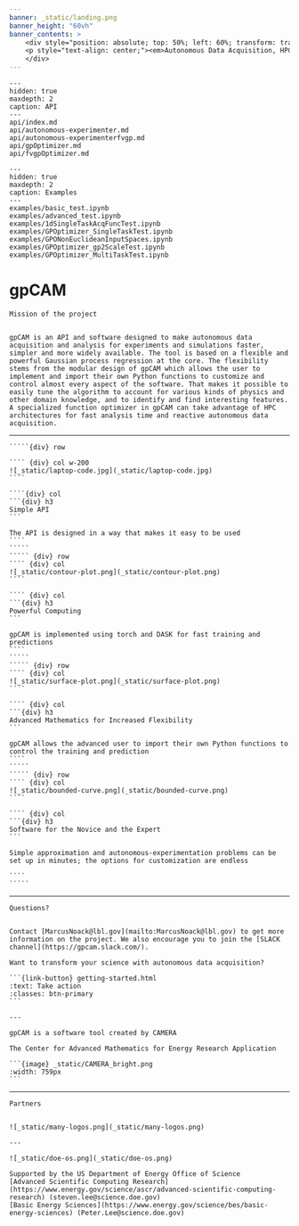 ```yaml
---
banner: _static/landing.png
banner_height: "60vh"
banner_contents: >
    <div style="position: absolute; top: 50%; left: 60%; transform: translate(-50%, -50%); color: white;"><p style="text-align: center;"><em id="landing-title" style="font-size: 48pt; color: #96e6b3; font-family: \'Merriweather\', serif; font-weight: 900; font-style: italic;">gpCAM</em></p>
    <p style="text-align: center;"><em>Autonomous Data Acquisition, HPC Uncertainty Quantification and Constrained Function Optimization</em></p>
    </div>
---
```


```{toctree}
---
hidden: true
maxdepth: 2
caption: API
---
api/index.md
api/autonomous-experimenter.md
api/autonomous-experimenterfvgp.md
api/gpOptimizer.md
api/fvgpOptimizer.md
```


```{toctree}
---
hidden: true
maxdepth: 2
caption: Examples
---
examples/basic_test.ipynb
examples/advanced_test.ipynb
examples/1dSingleTaskAcqFuncTest.ipynb
examples/GPOptimizer_SingleTaskTest.ipynb
examples/GPONonEuclideanInputSpaces.ipynb
examples/GPOptimizer_gp2ScaleTest.ipynb
examples/GPOptimizer_MultiTaskTest.ipynb
```


# gpCAM

```{div} centered-heading
Mission of the project
```

```{div} text-center

gpCAM is an API and software designed to make autonomous data acquisition and analysis for experiments and simulations faster, simpler and more widely available. The tool is based on a flexible and powerful Gaussian process regression at the core. The flexibility stems from the modular design of gpCAM which allows the user to implement and import their own Python functions to customize and control almost every aspect of the software. That makes it possible to easily tune the algorithm to account for various kinds of physics and other domain knowledge, and to identify and find interesting features. A specialized function optimizer in gpCAM can take advantage of HPC architectures for fast analysis time and reactive autonomous data acquisition.   
```

---

``````{div} container card-box
`````{div} row

```` {div} col w-200
![_static/laptop-code.jpg](_static/laptop-code.jpg)
````

````{div} col
```{div} h3
Simple API
```

The API is designed in a way that makes it easy to be used  
````
`````
````` {div} row
```` {div} col
![_static/contour-plot.png](_static/contour-plot.png)
````

```` {div} col
```{div} h3
Powerful Computing
```

gpCAM is implemented using torch and DASK for fast training and predictions
````
`````
````` {div} row
```` {div} col
![_static/surface-plot.png](_static/surface-plot.png)  
````

```` {div} col
```{div} h3
Advanced Mathematics for Increased Flexibility
```

gpCAM allows the advanced user to import their own Python functions to control the training and prediction
````
`````
````` {div} row
```` {div} col
![_static/bounded-curve.png](_static/bounded-curve.png)
````

```` {div} col
```{div} h3
Software for the Novice and the Expert
```

Simple approximation and autonomous-experimentation problems can be set up in minutes; the options for customization are endless

````
`````
``````

---

```{div} centered-heading
Questions?
```

````{div} text-center

Contact [MarcusNoack@lbl.gov](mailto:MarcusNoack@lbl.gov) to get more information on the project. We also encourage you to join the [SLACK channel](https://gpcam.slack.com/).

Want to transform your science with autonomous data acquisition?

```{link-button} getting-started.html
:text: Take action
:classes: btn-primary
```

---

gpCAM is a software tool created by CAMERA

The Center for Advanced Mathematics for Energy Research Application

```{image} _static/CAMERA_bright.png
:width: 759px
```
````

---

```{div} centered-heading 
Partners
```

````{div} text-center

![_static/many-logos.png](_static/many-logos.png)

---

![_static/doe-os.png](_static/doe-os.png)

Supported by the US Department of Energy Office of Science  
[Advanced Scientific Computing Research](https://www.energy.gov/science/ascr/advanced-scientific-computing-research) (steven.lee@science.doe.gov)  
[Basic Energy Sciences](https://www.energy.gov/science/bes/basic-energy-sciences) (Peter.Lee@science.doe.gov)
````



